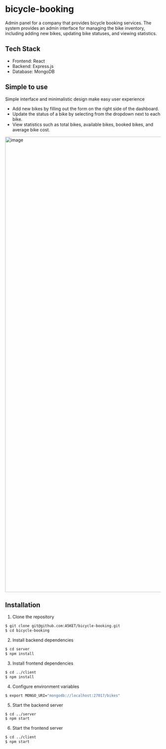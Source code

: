# bicycle-booking
Admin panel for a company that provides bicycle booking services. The system provides an admin interface for managing the bike inventory, including adding new bikes, updating bike statuses, and viewing statistics.

## Tech Stack
- Frontend: React
- Backend: Express.js
- Database: MongoDB

## Simple to use
Simple interface and minimalistic design make easy user experience

- Add new bikes by filling out the form on the right side of the dashboard.
- Update the status of a bike by selecting from the dropdown next to each bike.
- View statistics such as total bikes, available bikes, booked bikes, and average bike cost.

<img width="1470" alt="image" src="https://github.com/user-attachments/assets/2db7f84b-7da4-4c52-bd26-e7954a727e44">

## Installation
1. Clone the repository
```bash
$ git clone git@github.com:A5KET/bicycle-booking.git
$ cd bicycle-booking
```
2. Install backend dependencies
```bash
$ cd server
$ npm install
```
3. Install frontend dependencies
```bash
$ cd ../client
$ npm install
```
4. Configure environment variables
```bash
$ export MONGO_URI="mongodb://localhost:27017/bikes"
```
5. Start the backend server
```bash
$ cd ../server
$ npm start
```
6. Start the frontend server
```bash
$ cd ../client
$ npm start
```
